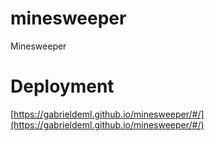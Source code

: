 # minesweeper

Minesweeper

# Deployment
[https://gabrieldeml.github.io/minesweeper/#/](https://gabrieldeml.github.io/minesweeper/#/)

